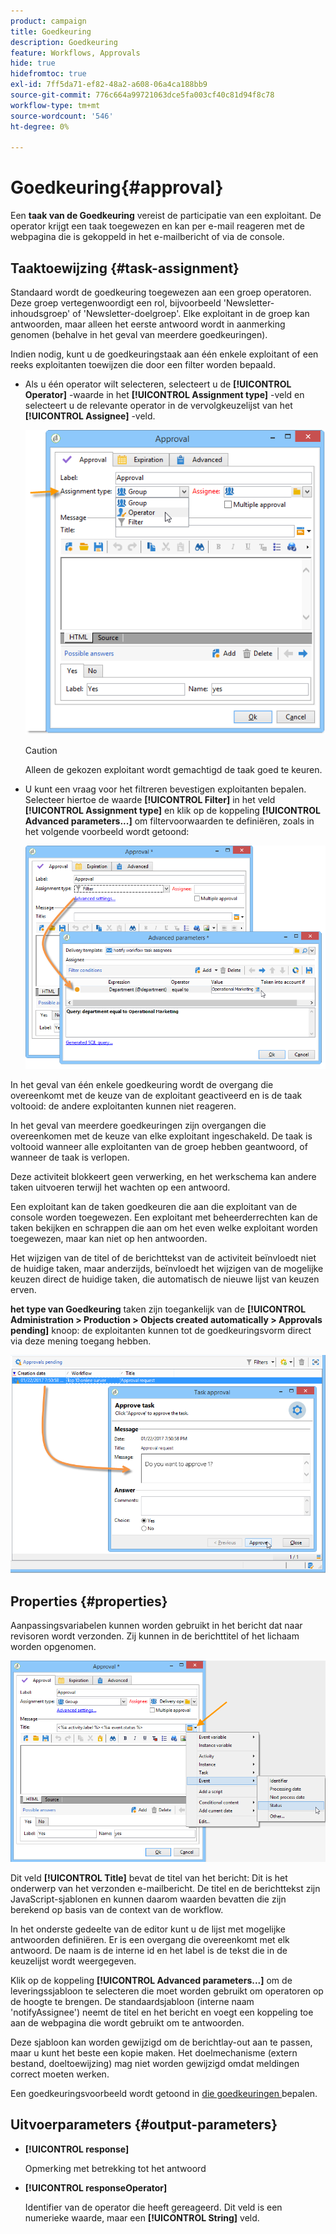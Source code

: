 ```yaml
---
product: campaign
title: Goedkeuring
description: Goedkeuring
feature: Workflows, Approvals
hide: true
hidefromtoc: true
exl-id: 7ff5da71-ef82-48a2-a608-06a4ca188bb9
source-git-commit: 776c664a99721063dce5fa003cf40c81d94f8c78
workflow-type: tm+mt
source-wordcount: '546'
ht-degree: 0%

---
```


# Goedkeuring{#approval}



Een **taak van de Goedkeuring** vereist de participatie van een exploitant. De operator krijgt een taak toegewezen en kan per e-mail reageren met de webpagina die is gekoppeld in het e-mailbericht of via de console.

## Taaktoewijzing {#task-assignment}

Standaard wordt de goedkeuring toegewezen aan een groep operatoren. Deze groep vertegenwoordigt een rol, bijvoorbeeld &#39;Newsletter-inhoudsgroep&#39; of &#39;Newsletter-doelgroep&#39;. Elke exploitant in de groep kan antwoorden, maar alleen het eerste antwoord wordt in aanmerking genomen (behalve in het geval van meerdere goedkeuringen).

Indien nodig, kunt u de goedkeuringstaak aan één enkele exploitant of een reeks exploitanten toewijzen die door een filter worden bepaald.

* Als u één operator wilt selecteren, selecteert u de **[!UICONTROL Operator]** -waarde in het **[!UICONTROL Assignment type]** -veld en selecteert u de relevante operator in de vervolgkeuzelijst van het **[!UICONTROL Assignee]** -veld.

  ![](assets/s_advuser_validation_box_assign.png)

  >[!CAUTION]
  >
  >Alleen de gekozen exploitant wordt gemachtigd de taak goed te keuren.

* U kunt een vraag voor het filtreren bevestigen exploitanten bepalen. Selecteer hiertoe de waarde **[!UICONTROL Filter]** in het veld **[!UICONTROL Assignment type]** en klik op de koppeling **[!UICONTROL Advanced parameters...]** om filtervoorwaarden te definiëren, zoals in het volgende voorbeeld wordt getoond:

  ![](assets/s_advuser_validation_box_filter.png)

In het geval van één enkele goedkeuring wordt de overgang die overeenkomt met de keuze van de exploitant geactiveerd en is de taak voltooid: de andere exploitanten kunnen niet reageren.

In het geval van meerdere goedkeuringen zijn overgangen die overeenkomen met de keuze van elke exploitant ingeschakeld. De taak is voltooid wanneer alle exploitanten van de groep hebben geantwoord, of wanneer de taak is verlopen.

Deze activiteit blokkeert geen verwerking, en het werkschema kan andere taken uitvoeren terwijl het wachten op een antwoord.

Een exploitant kan de taken goedkeuren die aan die exploitant van de console worden toegewezen. Een exploitant met beheerderrechten kan de taken bekijken en schrappen die aan om het even welke exploitant worden toegewezen, maar kan niet op hen antwoorden.

Het wijzigen van de titel of de berichttekst van de activiteit beïnvloedt niet de huidige taken, maar anderzijds, beïnvloedt het wijzigen van de mogelijke keuzen direct de huidige taken, die automatisch de nieuwe lijst van keuzen erven.

**het type van Goedkeuring** taken zijn toegankelijk van de **[!UICONTROL Administration > Production > Objects created automatically > Approvals pending]** knoop: de exploitanten kunnen tot de goedkeuringsvorm direct via deze mening toegang hebben.

![](assets/s_advuser_validation_from_console.png)

## Properties {#properties}

Aanpassingsvariabelen kunnen worden gebruikt in het bericht dat naar revisoren wordt verzonden. Zij kunnen in de berichttitel of het lichaam worden opgenomen.

![](assets/edit_validation.png)

Dit veld **[!UICONTROL Title]** bevat de titel van het bericht: Dit is het onderwerp van het verzonden e-mailbericht. De titel en de berichttekst zijn JavaScript-sjablonen en kunnen daarom waarden bevatten die zijn berekend op basis van de context van de workflow.

In het onderste gedeelte van de editor kunt u de lijst met mogelijke antwoorden definiëren. Er is een overgang die overeenkomt met elk antwoord. De naam is de interne id en het label is de tekst die in de keuzelijst wordt weergegeven.

Klik op de koppeling **[!UICONTROL Advanced parameters...]** om de leveringssjabloon te selecteren die moet worden gebruikt om operatoren op de hoogte te brengen. De standaardsjabloon (interne naam &#39;notifyAssignee&#39;) neemt de titel en het bericht en voegt een koppeling toe aan de webpagina die wordt gebruikt om te antwoorden.

Deze sjabloon kan worden gewijzigd om de berichtlay-out aan te passen, maar u kunt het beste een kopie maken. Het doelmechanisme (extern bestand, doeltoewijzing) mag niet worden gewijzigd omdat meldingen correct moeten werken.

Een goedkeuringsvoorbeeld wordt getoond in [ die goedkeuringen ](defining-approvals.md) bepalen.

## Uitvoerparameters {#output-parameters}

* **[!UICONTROL response]**

  Opmerking met betrekking tot het antwoord

* **[!UICONTROL responseOperator]**

  Identifier van de operator die heeft gereageerd. Dit veld is een numerieke waarde, maar een **[!UICONTROL String]** veld.

